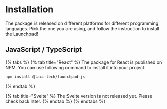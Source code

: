 # Installation

The package is released on different platforms for different programming languages. Pick the one you are using, and follow the instruction to install the Launchpad!

## JavaScript / TypeScript

{% tabs %}
{% tab title="React" %}
The package for React is published on NPM. You can use following command to install it into your project.

```bash
npm install @taci-tech/launchpad-js
```
{% endtab %}

{% tab title="Svelte" %}
The Svelte version is not released yet. Please check back later.
{% endtab %}
{% endtabs %}


